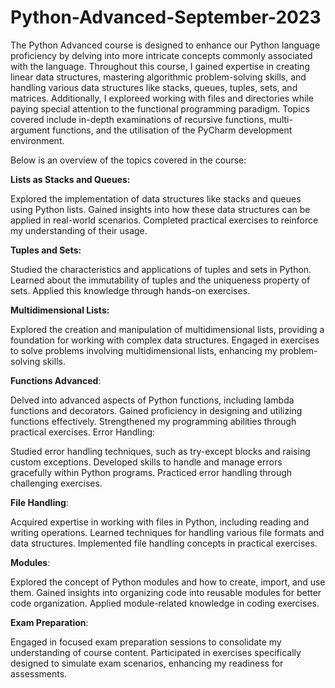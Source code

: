 # Python-Advanced-September-2023


The Python Advanced course is designed to enhance our Python language proficiency by delving into more intricate concepts commonly associated with the language. Throughout this course, I gained expertise in creating linear data structures, mastering algorithmic problem-solving skills, and handling various data structures like stacks, queues, tuples, sets, and matrices. Additionally, I exploreed working with files and directories while paying special attention to the functional programming paradigm. Topics covered include in-depth examinations of recursive functions, multi-argument functions, and the utilisation of the PyCharm development environment.

Below is an overview of the topics covered in the course:

**Lists as Stacks and Queues:**

Explored the implementation of data structures like stacks and queues using Python lists.
Gained insights into how these data structures can be applied in real-world scenarios.
Completed practical exercises to reinforce my understanding of their usage.


**Tuples and Sets:**

Studied the characteristics and applications of tuples and sets in Python.
Learned about the immutability of tuples and the uniqueness property of sets.
Applied this knowledge through hands-on exercises.


**Multidimensional Lists:**

Explored the creation and manipulation of multidimensional lists, providing a foundation for working with complex data structures.
Engaged in exercises to solve problems involving multidimensional lists, enhancing my problem-solving skills.


**Functions Advanced**:

Delved into advanced aspects of Python functions, including lambda functions and decorators.
Gained proficiency in designing and utilizing functions effectively.
Strengthened my programming abilities through practical exercises.
Error Handling:

Studied error handling techniques, such as try-except blocks and raising custom exceptions.
Developed skills to handle and manage errors gracefully within Python programs.
Practiced error handling through challenging exercises.


**File Handling**:

Acquired expertise in working with files in Python, including reading and writing operations.
Learned techniques for handling various file formats and data structures.
Implemented file handling concepts in practical exercises.


**Modules**:

Explored the concept of Python modules and how to create, import, and use them.
Gained insights into organizing code into reusable modules for better code organization.
Applied module-related knowledge in coding exercises.


**Exam Preparation**:

Engaged in focused exam preparation sessions to consolidate my understanding of course content.
Participated in exercises specifically designed to simulate exam scenarios, enhancing my readiness for assessments.

